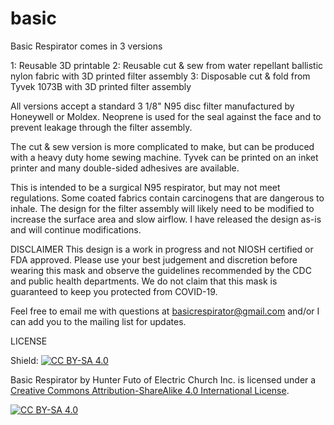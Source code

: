 # basic
Basic Respirator comes in 3 versions 

1: Reusable 3D printable
2: Reusable cut & sew from water repellant ballistic nylon fabric with 3D printed filter assembly
3: Disposable cut & fold from Tyvek 1073B with 3D printed filter assembly

All versions accept a standard 3 1/8" N95 disc filter manufactured by Honeywell or Moldex. Neoprene is used for the seal against the face and to prevent leakage through the filter assembly. 

The cut & sew version is more complicated to make, but can be produced with a heavy duty home sewing machine. Tyvek can be printed on an inket printer and many double-sided adhesives are available. 

This is intended to be a surgical N95 respirator, but may not meet regulations. Some coated fabrics contain carcinogens that are dangerous to inhale. The design for the filter assembly will likely need to be modified to increase the surface area and slow airflow. I have released the design as-is and will continue modifications. 

DISCLAIMER
This design is a work in progress and not NIOSH certified or FDA approved. Please use your best judgement and discretion before wearing this mask and observe the guidelines recommended by the CDC and public health departments. We do not claim that this mask is guaranteed to keep you protected from COVID-19.

Feel free to email me with questions at basicrespirator@gmail.com and/or I can add you to the mailing list for updates. 


LICENSE

Shield: [![CC BY-SA 4.0][cc-by-sa-shield]][cc-by-sa]

Basic Respirator by Hunter Futo of Electric Church Inc. is licensed under a [Creative Commons Attribution-ShareAlike 4.0 International License][cc-by-sa].

[![CC BY-SA 4.0][cc-by-sa-image]][cc-by-sa]

[cc-by-sa]: http://creativecommons.org/licenses/by-sa/4.0/
[cc-by-sa-image]: https://licensebuttons.net/l/by-sa/4.0/88x31.png
[cc-by-sa-shield]: https://img.shields.io/badge/License-CC%20BY--SA%204.0-lightgrey.svg

